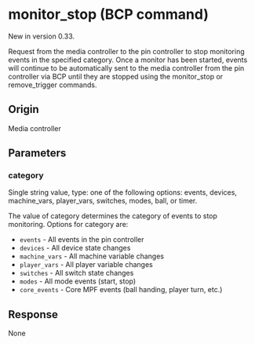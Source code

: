 # monitor_stop (BCP command)

New in version 0.33.

Request from the media controller to the pin controller to stop monitoring events in the specified category. Once a monitor has been started, events will continue to be automatically sent to the media controller from the pin controller via BCP until they are stopped using the monitor_stop or remove_trigger commands.

## Origin
Media controller

## Parameters
### category
Single string value, type: one of the following options: events, devices, machine_vars, player_vars, switches, modes, ball, or timer.

The value of category determines the category of events to stop monitoring. Options for category are:

* `events` - All events in the pin controller
* `devices` - All device state changes
* `machine_vars` - All machine variable changes
* `player_vars` - All player variable changes
* `switches` - All switch state changes
* `modes` - All mode events (start, stop)
* `core_events` - Core MPF events (ball handing, player turn, etc.)

## Response
None
